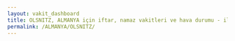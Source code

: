 ```yaml
---
layout: vakit_dashboard
title: OLSNITZ, ALMANYA için iftar, namaz vakitleri ve hava durumu - ilçe/eyalet seç
permalink: /ALMANYA/OLSNITZ/
---
```


<script type="text/javascript">
  var GLOBAL_COUNTRY = 'ALMANYA';
  var GLOBAL_CITY = 'OLSNITZ';
  var GLOBAL_STATE = '';
  var lat = 72;
  var lon = 21;
</script>
